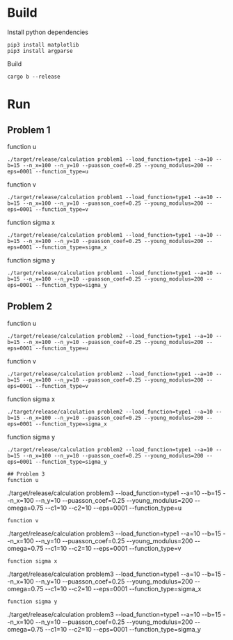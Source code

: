 # Build
Install python dependencies
```
pip3 install matplotlib
pip3 install argparse
```
Build
```
cargo b --release
```

# Run
## Problem 1
function u
```
./target/release/calculation problem1 --load_function=type1 --a=10 --b=15 --n_x=100 --n_y=10 --puasson_coef=0.25 --young_modulus=200 --eps=0001 --function_type=u
```
function v
```
./target/release/calculation problem1 --load_function=type1 --a=10 --b=15 --n_x=100 --n_y=10 --puasson_coef=0.25 --young_modulus=200 --eps=0001 --function_type=v
```
function sigma x
```
./target/release/calculation problem1 --load_function=type1 --a=10 --b=15 --n_x=100 --n_y=10 --puasson_coef=0.25 --young_modulus=200 --eps=0001 --function_type=sigma_x
```
function sigma y
```
./target/release/calculation problem1 --load_function=type1 --a=10 --b=15 --n_x=100 --n_y=10 --puasson_coef=0.25 --young_modulus=200 --eps=0001 --function_type=sigma_y
```
## Problem 2
function u
```
./target/release/calculation problem2 --load_function=type1 --a=10 --b=15 --n_x=100 --n_y=10 --puasson_coef=0.25 --young_modulus=200 --eps=0001 --function_type=u
```
function v
```
./target/release/calculation problem2 --load_function=type1 --a=10 --b=15 --n_x=100 --n_y=10 --puasson_coef=0.25 --young_modulus=200 --eps=0001 --function_type=v
```
function sigma x
```
./target/release/calculation problem2 --load_function=type1 --a=10 --b=15 --n_x=100 --n_y=10 --puasson_coef=0.25 --young_modulus=200 --eps=0001 --function_type=sigma_x
```
function sigma y
```
./target/release/calculation problem2 --load_function=type1 --a=10 --b=15 --n_x=100 --n_y=10 --puasson_coef=0.25 --young_modulus=200 --eps=0001 --function_type=sigma_y

## Problem 3
function u
```
./target/release/calculation problem3 --load_function=type1 --a=10 --b=15 --n_x=100 --n_y=10 --puasson_coef=0.25 --young_modulus=200 --omega=0.75 --c1=10 --c2=10 --eps=0001 --function_type=u
```
function v
```
./target/release/calculation problem3 --load_function=type1 --a=10 --b=15 --n_x=100 --n_y=10 --puasson_coef=0.25 --young_modulus=200 --omega=0.75 --c1=10 --c2=10 --eps=0001 --function_type=v
```
function sigma x
```
./target/release/calculation problem3 --load_function=type1 --a=10 --b=15 --n_x=100 --n_y=10 --puasson_coef=0.25 --young_modulus=200 --omega=0.75 --c1=10 --c2=10 --eps=0001 --function_type=sigma_x
```
function sigma y
```
./target/release/calculation problem3 --load_function=type1 --a=10 --b=15 --n_x=100 --n_y=10 --puasson_coef=0.25 --young_modulus=200 --omega=0.75 --c1=10 --c2=10 --eps=0001 --function_type=sigma_y